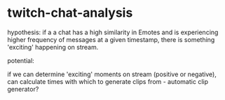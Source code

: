 # twitch-chat-analysis

hypothesis:
if a a chat has a high similarity in Emotes and is experiencing higher frequency of messages at a given timestamp,
there is something 'exciting' happening on stream.

potential:

if we can determine 'exciting' moments on stream (positive or negative), can calculate times with which to generate clips from - automatic clip generator?
